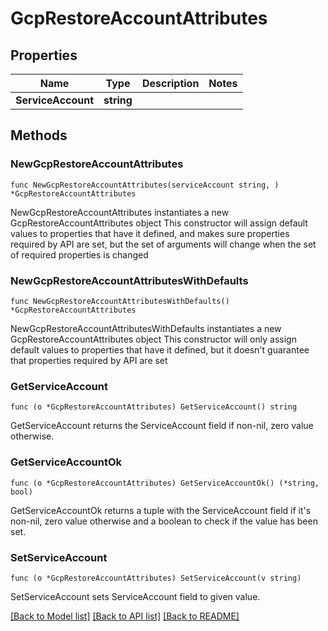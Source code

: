 # GcpRestoreAccountAttributes

## Properties

Name | Type | Description | Notes
------------ | ------------- | ------------- | -------------
**ServiceAccount** | **string** |  | 

## Methods

### NewGcpRestoreAccountAttributes

`func NewGcpRestoreAccountAttributes(serviceAccount string, ) *GcpRestoreAccountAttributes`

NewGcpRestoreAccountAttributes instantiates a new GcpRestoreAccountAttributes object
This constructor will assign default values to properties that have it defined,
and makes sure properties required by API are set, but the set of arguments
will change when the set of required properties is changed

### NewGcpRestoreAccountAttributesWithDefaults

`func NewGcpRestoreAccountAttributesWithDefaults() *GcpRestoreAccountAttributes`

NewGcpRestoreAccountAttributesWithDefaults instantiates a new GcpRestoreAccountAttributes object
This constructor will only assign default values to properties that have it defined,
but it doesn't guarantee that properties required by API are set

### GetServiceAccount

`func (o *GcpRestoreAccountAttributes) GetServiceAccount() string`

GetServiceAccount returns the ServiceAccount field if non-nil, zero value otherwise.

### GetServiceAccountOk

`func (o *GcpRestoreAccountAttributes) GetServiceAccountOk() (*string, bool)`

GetServiceAccountOk returns a tuple with the ServiceAccount field if it's non-nil, zero value otherwise
and a boolean to check if the value has been set.

### SetServiceAccount

`func (o *GcpRestoreAccountAttributes) SetServiceAccount(v string)`

SetServiceAccount sets ServiceAccount field to given value.



[[Back to Model list]](../README.md#documentation-for-models) [[Back to API list]](../README.md#documentation-for-api-endpoints) [[Back to README]](../README.md)


